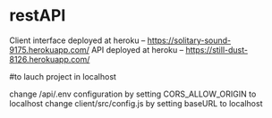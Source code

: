 # restAPI

Client interface deployed at heroku – https://solitary-sound-9175.herokuapp.com/
API deployed at heroku – https://still-dust-8126.herokuapp.com/


#to lauch project in localhost

change /api/.env  configuration by setting CORS_ALLOW_ORIGIN to localhost
change client/src/config.js  by setting baseURL to localhost
